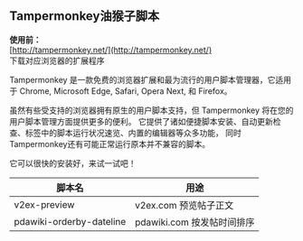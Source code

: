 ## Tampermonkey油猴子脚本

**使用前：**  
[http://tampermonkey.net/](http://tampermonkey.net/)  
下载对应浏览器的扩展程序

Tampermonkey 是一款免费的浏览器扩展和最为流行的用户脚本管理器，它适用于 Chrome, Microsoft Edge, Safari, Opera Next, 和 Firefox。 

虽然有些受支持的浏览器拥有原生的用户脚本支持，但 Tampermonkey 将在您的用户脚本管理方面提供更多的便利。 它提供了诸如便捷脚本安装、自动更新检查、标签中的脚本运行状况速览、内置的编辑器等众多功能， 同时Tampermonkey还有可能正常运行原本并不兼容的脚本。 

它可以很快的安装好，来试一试吧！

脚本名 | 用途
-|-
v2ex-preview|v2ex.com 预览帖子正文
pdawiki-orderby-dateline|pdawiki.com 按发帖时间排序